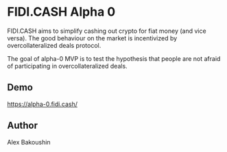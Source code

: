 # FIDI.CASH Alpha 0 

FIDI.CASH aims to simplify cashing out crypto for fiat money (and vice versa).
The good behaviour on the market is incentivized by overcollateralized deals protocol.

The goal of alpha-0 MVP is to test the hypothesis that people are not afraid of participating in overcollateralized deals.

## Demo

https://alpha-0.fidi.cash/

## Author

Alex Bakoushin

